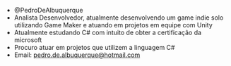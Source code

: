 - @PedroDeAlbuquerque
- Analista Desenvolvedor, atualmente desenvolvendo um game indie solo utilizando Game Maker e atuando em projetos em equipe com Unity
- Atualmente estudando C# com intuito de obter a certificação da microsoft
- Procuro atuar em projetos que utilizem a linguagem C#
- Email: pedro.de.albuquerque@hotmail.com

<!---
PedroDeAlbuquerque/PedroDeAlbuquerque is a ✨ special ✨ repository because its `README.md` (this file) appears on your GitHub profile.
You can click the Preview link to take a look at your changes.
--->

